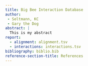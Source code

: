 ```yaml
---
title: Big Bee Interaction Database
author:
 - Seltmann, KC
 - Gary the Dog
abstract: |
  This is my abstract
report:
  - alignment: alignment.tsv
  - interactions: interactions.tsv
bibliography: biblio.bib
reference-section-title: References
---
```

